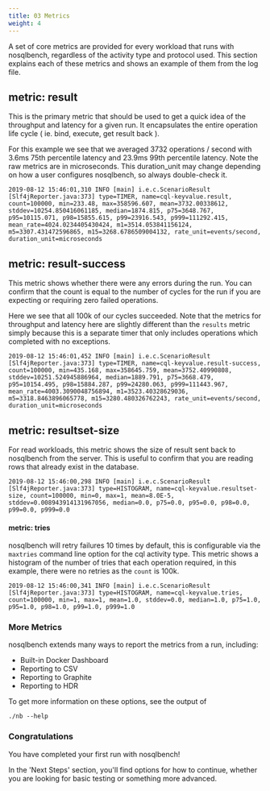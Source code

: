 ```yaml
---
title: 03 Metrics
weight: 4
---
```


A set of core metrics are provided for every workload that runs with nosqlbench,
 regardless of the activity type and protocol used. This section explains each of
  these metrics and shows an example of them from the log file.

## metric: result

This is the primary metric that should be used to get a quick idea of the
throughput and latency for a given run. It encapsulates the entire
operation life cycle ( ie. bind, execute, get result back ).

For this example we see that we averaged 3732 operations / second with 3.6ms
 75th percentile latency and 23.9ms 99th percentile latency. Note the raw metrics are
  in microseconds. This duration_unit may change depending on how a user configures
  nosqlbench, so always double-check it.

```
2019-08-12 15:46:01,310 INFO [main] i.e.c.ScenarioResult [Slf4jReporter.java:373] type=TIMER, name=cql-keyvalue.result, count=100000, min=233.48, max=358596.607, mean=3732.00338612, stddev=10254.850416061185, median=1874.815, p75=3648.767, p95=10115.071, p98=15855.615, p99=23916.543, p999=111292.415, mean_rate=4024.0234405430424, m1=3514.053841156124, m5=3307.431472596865, m15=3268.6786509004132, rate_unit=events/second, duration_unit=microseconds
```

## metric: result-success

This metric shows whether there were any errors during the run. You can confirm that
 the count is equal to the number of cycles for the run if
  you are expecting or requiring zero failed operations.

Here we see that all 100k of our cycles succeeded. Note that the metrics for throughput
and latency here are slightly different than the `results` metric simply because this
 is a separate timer that only includes operations which completed with no exceptions.

```
2019-08-12 15:46:01,452 INFO [main] i.e.c.ScenarioResult [Slf4jReporter.java:373] type=TIMER, name=cql-keyvalue.result-success, count=100000, min=435.168, max=358645.759, mean=3752.40990808, stddev=10251.524945886964, median=1889.791, p75=3668.479, p95=10154.495, p98=15884.287, p99=24280.063, p999=111443.967, mean_rate=4003.3090048756894, m1=3523.40328629036, m5=3318.8463896065778, m15=3280.480326762243, rate_unit=events/second, duration_unit=microseconds
```

## metric: resultset-size

For read workloads, this metric shows the size of result sent back to nosqlbench
from the server. This is useful to confirm that you are reading rows that already
exist in the database.

```
2019-08-12 15:46:00,298 INFO [main] i.e.c.ScenarioResult [Slf4jReporter.java:373] type=HISTOGRAM, name=cql-keyvalue.resultset-size, count=100000, min=0, max=1, mean=8.0E-5, stddev=0.008943914131967056, median=0.0, p75=0.0, p95=0.0, p98=0.0, p99=0.0, p999=0.0
```

#### metric: tries

nosqlbench will retry failures 10 times by default, this is configurable via the `maxtries` command line
option for the cql activity type. This metric shows a histogram of the number of tries that each operation
required, in this example, there were no retries as the `count` is 100k.
```
2019-08-12 15:46:00,341 INFO [main] i.e.c.ScenarioResult [Slf4jReporter.java:373] type=HISTOGRAM, name=cql-keyvalue.tries, count=100000, min=1, max=1, mean=1.0, stddev=0.0, median=1.0, p75=1.0, p95=1.0, p98=1.0, p99=1.0, p999=1.0
```

### More Metrics

nosqlbench extends many ways to report the metrics from a run, including:

- Built-in Docker Dashboard
- Reporting to CSV
- Reporting to Graphite
- Reporting to HDR


To get more information on these options, see the output of

    ./nb --help

### Congratulations

You have completed your first run with nosqlbench!

In the 'Next Steps' section, you'll find options for how to continue, whether you are looking
for basic testing or something more advanced.

